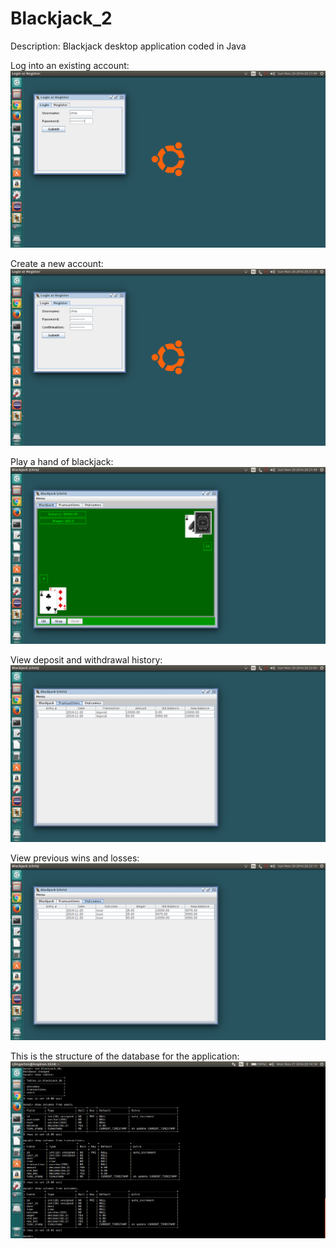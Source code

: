 # Blackjack_2
Description: Blackjack desktop application coded in Java

Log into an existing account:
![Alt text](./screenshots/login.png?raw=true "Login")

Create a new account:
![Alt text](./screenshots/register.png?raw=true "Register")

Play a hand of blackjack:
![Alt text](./screenshots/blackjack.png?raw=true "Blackjack")

View deposit and withdrawal history:
![Alt text](./screenshots/transactions.png?raw=true "Transactions")

View previous wins and losses:
![Alt text](./screenshots/outcomes.png?raw=true "Outcomes")

This is the structure of the database for the application:
![Alt text](./screenshots/tables.png?raw=true "Tables")
